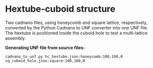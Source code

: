 # Hextube-cuboid structure

Two cadnano files, using honeycomb and square lattice, respectively, converted by the Python Cadnano to UNF converter into one UNF file.  
The hextube is positioned inside the cuboid hole to test a multi-lattice assembly.  

**Generating UNF file from source files:**
```
cadnano_to_unf.py hc_hextube.json:honeycomb:100,100,0 sq_cuboid_hole.json:square:100,100,0
```

